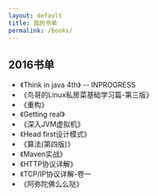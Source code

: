 ```yaml
---
layout: default
title: 我的书单
permalink: /books/
---
```


2016书单
-----------------------------------------------------------------

+ 《Think in java 4th》 -- INPROGRESS
+ 《鸟哥的Linux私房菜基础学习篇-第三版》
+ 《重构》
+ 《Getting real》
+ 《深入JVM虚拟机》
+ 《Head first设计模式》
+ 《算法(第四版)》
+ 《Maven实战》
+ 《HTTP协议详解》
+ 《TCP/IP协议详解-卷一
+ 《阿弥陀佛么么哒》
